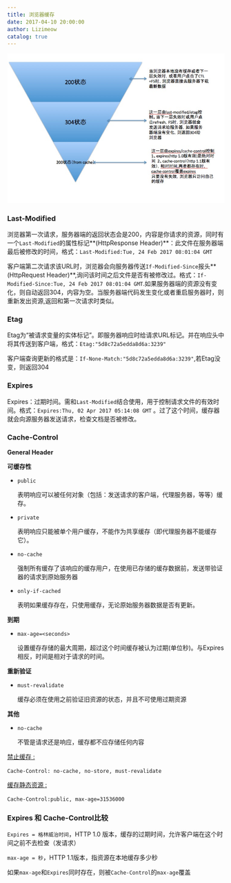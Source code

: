```yaml
---
title: 浏览器缓存
date: 2017-04-10 20:00:00
author: Lizimeow
catalog: true
---
```



![img](/images/cache.jpg)

### Last-Modified

浏览器第一次请求，服务器端的返回状态会是200，内容是你请求的资源，同时有一个`Last-Modified`的属性标记**(HttpResponse Header)**：此文件在服务器端最后被修改的时间，格式：`Last-Modified:Tue, 24 Feb 2017 08:01:04 GMT`

客户端第二次请求该URL时，浏览器会向服务器传送`If-Modified-Since`报头**(HttpRequest Header)**,询问该时间之后文件是否有被修改过。格式：`If-Modified-Since:Tue, 24 Feb 2017 08:01:04 GMT`.如果服务器端的资源没有变化，则自动返回304，内容为空。当服务器端代码发生变化或者重启服务器时，则重新发出资源,返回和第一次请求时类似。

### Etag

Etag为“被请求变量的实体标记”。即服务器响应时给请求URL标记。并在响应头中将其传送到客户端，格式：`Etag:"5d8c72a5edda8d6a:3239"` 

客户端查询更新的格式是：`If-None-Match:"5d8c72a5edda8d6a:3239"`,若Etag没变，则返回304

### Expires

Expires：过期时间。需和`Last-Modified`结合使用，用于控制请求文件的有效时间。格式：`Expires:Thu, 02 Apr 2017 05:14:08 GMT` 。过了这个时间，缓存器就会向源服务器发送请求，检查文档是否被修改。

### Cache-Control

**General Header**

**可缓存性**

- `public`

  表明响应可以被任何对象（包括：发送请求的客户端，代理服务器，等等）缓存。

- `private`

  表明响应只能被单个用户缓存，不能作为共享缓存（即代理服务器不能缓存它）。

- `no-cache`

   强制所有缓存了该响应的缓存用户，在使用已存储的缓存数据前，发送带验证器的请求到原始服务器

- `only-if-cached`

  表明如果缓存存在，只使用缓存，无论原始服务器数据是否有更新。

**到期**

- `max-age=<seconds>`

  设置缓存存储的最大周期，超过这个时间缓存被认为过期(单位秒)。与Expires相反，时间是相对于请求的时间。

**重新验证**

- `must-revalidate`

  缓存必须在使用之前验证旧资源的状态，并且不可使用过期资源

**其他**

- `no-cache`

  不管是请求还是响应，缓存都不应存储任何内容

<u>禁止缓存 : </u>

`Cache-Control: no-cache, no-store, must-revalidate`

<u>缓存静态资源 : </u>

`Cache-Control:public, max-age=31536000`

### Expires 和 Cache-Control比较

`Expires = 格林威治时间`，HTTP 1.0 版本，缓存的过期时间，允许客户端在这个时间之前不去检查（发请求）

`max-age = 秒`，HTTP 1.1版本，指资源在本地缓存多少秒

如果`max-age`和`Expires`同时存在，则被`Cache-Control`的`max-age`覆盖

